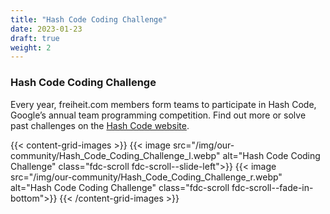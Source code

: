 ```yaml
---
title: "Hash Code Coding Challenge"
date: 2023-01-23
draft: true
weight: 2
---
```

### Hash Code Coding Challenge

Every year, freiheit.com members form teams to participate in Hash Code, Google’s annual team programming competition. Find out more or solve past challenges on the [Hash Code website](https://codingcompetitions.withgoogle.com/hashcode/).

{{< content-grid-images >}}
  {{< image src="/img/our-community/Hash_Code_Coding_Challenge_l.webp" alt="Hash Code Coding Challenge" class="fdc-scroll fdc-scroll--slide-left">}}
  {{< image src="/img/our-community/Hash_Code_Coding_Challenge_r.webp" alt="Hash Code Coding Challenge" class="fdc-scroll fdc-scroll--fade-in-bottom">}}
{{< /content-grid-images >}}